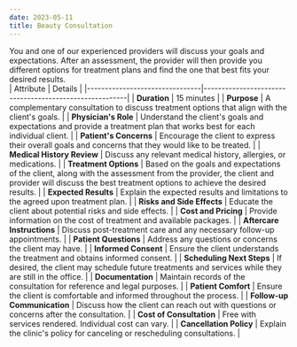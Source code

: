 ```yaml
---
date: 2023-05-11
title: Beauty Consultation
---
```

You and one of our experienced providers will discuss your goals and expectations. After an assessment, the provider will then provide you different options for treatment plans and find the one that best fits your desired results.     
| Attribute                     | Details                                      |
|--------------------------------|--------------------------------------------------------|
| **Duration**                   |  15 minutes                                      |
| **Purpose**                    | A complementary consultation to discuss treatment options that align with the client's goals. |
| **Physician's Role**           | Understand the client's goals and expectations and provide a treatment plan that works best for each individual client. |
| **Patient's Concerns**         | Encourage the client to express their overall goals and concerns that they would like to be treated. |
| **Medical History Review**     | Discuss any relevant medical history, allergies, or medications. |
| **Treatment Options**          | Based on the goals and expectations of the client, along with the assessment from the provider, the client and provider will discuss the best treatment options to achieve the desired results. |
| **Expected Results**           | Explain the expected results and limitations to the agreed upon treatment plan. |
| **Risks and Side Effects**     | Educate the client about potential risks and side effects. |
| **Cost and Pricing**           | Provide information on the cost of treatment and available packages. |
| **Aftercare Instructions**     | Discuss post-treatment care and any necessary follow-up appointments. |
| **Patient Questions**          | Address any questions or concerns the client may have. |
| **Informed Consent**           | Ensure the client understands the treatment and obtains informed consent. |
| **Scheduling Next Steps**      | If desired, the client may schedule future treatments and services while they are still in the office. |
| **Documentation**              | Maintain records of the consultation for reference and legal purposes. |
| **Patient Comfort**            | Ensure the client is comfortable and informed throughout the process. |
| **Follow-up Communication**    | Discuss how the client can reach out with questions or concerns after the consultation. |
| **Cost of Consultation**       | Free with services rendered. Individual cost can vary. |
| **Cancellation Policy**        | Explain the clinic's policy for canceling or rescheduling consultations. |


